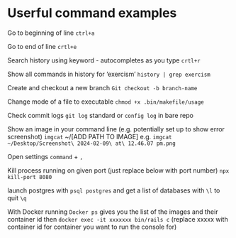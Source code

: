 # Userful command examples

Go to beginning of line
`ctrl+a`

Go to end of line
`crtl+e`

Search history using keyword - autocompletes as you type
`crtl+r`

Show all commands in history for ‘exercism’
`history | grep exercism`

Create and checkout a new branch
`Git checkout -b branch-name`

Change mode of a file to executable
`chmod +x .bin/makefile/usage`

Check commit logs
`git log` standard or `config log` in bare repo

Show an image in your command line (e.g. potentially set up to show error screenshot)
`imgcat` ~/[ADD PATH TO IMAGE]
e.g. `imgcat ~/Desktop/Screenshot\ 2024-02-09\ at\ 12.46.07 pm.png`

Open settings
`command` + `,`

Kill process running on given port (just replace below with port number)
`npx kill-port 8080`

launch postgres with `psql postgres` and get a list of databases with `\l` to quit `\q`

With Docker running `Docker ps` gives you the list of the images and their container id then `docker exec -it xxxxxxx bin/rails c` (replace xxxxx with container id for container you want to run the console for)
